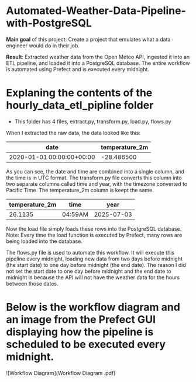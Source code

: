 # Automated-Weather-Data-Pipeline-with-PostgreSQL

**Main goal** of this project: Create a project that emulates what a data engineer would do in their job.

**Result**: Extracted weather data from the Open Meteo API, ingested it into an ETL pipeline, and loaded it into a PostgreSQL database. The entire workflow is automated using Prefect and is executed every midnight. 


# Explaning the contents of the hourly_data_etl_pipline folder
- This folder has 4 files, extract.py, transform.py, load.py, flows.py

When I extracted the raw data, the data looked like this: 

| date                      | temperature_2m |
|---------------------------|----------------|
| 2020-01-01 00:00:00+00:00 | -28.486500     |

As you can see, the date and time are combined into a single column, and the time is in UTC format. The transform.py file converts this column into two separate columns called time and year, with the timezone converted to Pacific Time. The temperature_2m column is keept the same. 

| temperature_2m |   time   |   year    |
|----------------|----------|-----------|
|     26.1135    | 04:59AM  | 2025-07-03 |

Now the load file simply loads these rows into the PostgreSQL database. Note: Every time the load function is executed by Prefect, many rows are being loaded into the database. 

The flows.py file is used to automate this workflow. It will execute this pipeline every midnight, loading new data from two days before midnight (the start date) to one day before midnight (the end date). The reason I did not set the start date to one day before midnight and the end date to midnight is because the API will not have the weather data for the hours between those dates.


# Below is the workflow diagram and an image from the Prefect GUI displaying how the pipeline is scheduled to be executed every midnight.
![Workflow Diagram](Workflow Diagram .pdf)



  


  




